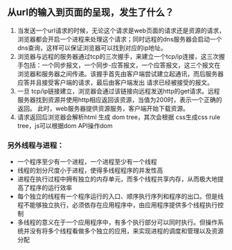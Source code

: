 ## 从url的输入到页面的呈现，发生了什么？

1. 当发送一个url请求的时候，无论这个请求是web页面的请求还是资源的请求，浏览器都会开启一个进程来处理这个请求；同时远程的dns服务器会启动一个dns查询，这样可以保证浏览器可以找到对应的ip地址。
2. 浏览器与远程的服务器通过tcp的三次握手，来建立一个tcp/ip连接，这三次握手包括：一个同步报文，一个同步-应答报文，一个应答报文，这三个报文在浏览器和服务器之间传递。该握手首先由客户端尝试建立起通讯，而后服务器应答并且接受客户端的请求，最后由客户端发出 请求已经被接受的报文。
3. 一旦 tcp/ip链接建立，浏览器会通过该链接向远程发送http的get请求。远程服务器找到资源并使用http相应返回该资源，当值为200时，表示一个正确的返回。
此时，web服务器提供资源服务，客户端开始下载资源。
4. 请求返回后浏览器会解析html 生成 dom tree，其次会根据 css生成css rule tree，js可以根据dom API操作dom


### 另外线程与进程：

* 一个程序至少有一个进程，一个进程至少有一个线程
* 线程的划分尺度小于进程，使得多线程程序的并发性高
* 进程在执行过程中拥有独立的内存单元，而多个线程共享内存，从而极大地提高了程序的运行效率
* 每个独立的线程有一个程序运行的入口、顺序执行序列和程序的出口。但是线程不能够独立执行，必须依存在应用程序中，由应用程序提供多个线程执行控制
* 多线程的意义在于一个应用程序中，有多个执行部分可以同时执行。但操作系统并没有将多个线程看做多个独立的应用，来实现进程的调度和管理以及资源分配